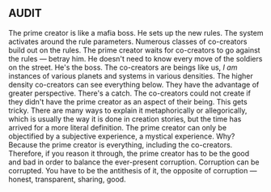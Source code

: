 

## AUDIT

The prime creator is like a mafia boss.
He sets up the new rules.
The system activates around the rule parameters.
Numerous classes of co-creators build out on the rules.
The prime creator waits for co-creators to go against the rules
&mdash;
betray him.
He doesn't need to know every move of the soldiers on the street.
He's the boss.
The co-creators are beings like us,
*I am* instances of various planets and systems in various densities.
The higher density co-creators can see everything below.
They have the advantage of greater perspective.
There's a catch.
The co-creators could not create if they didn't have the prime creator as an aspect of their being.
This gets tricky.
There are many ways to explain it metaphorically or allegorically,
which is usually the way it is done in creation stories,
but the time has arrived for a more literal definition.
The prime creator can only be objectified by a subjective experience,
a mystical experience.
Why?
Because the prime creator is everything,
including the co-creators.
Therefore,
if you reason it through,
the prime creator has to be the good and bad in order to balance the ever-present corruption.
Corruption can be corrupted.
You have to be the antithesis of it,
the opposite of corruption
&mdash;
honest,
transparent,
sharing,
good.
